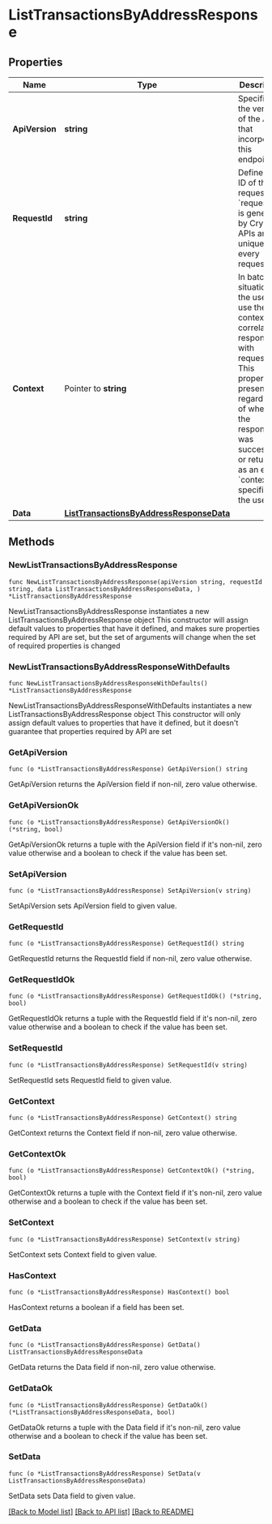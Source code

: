 # ListTransactionsByAddressResponse

## Properties

Name | Type | Description | Notes
------------ | ------------- | ------------- | -------------
**ApiVersion** | **string** | Specifies the version of the API that incorporates this endpoint. | 
**RequestId** | **string** | Defines the ID of the request. The &#x60;requestId&#x60; is generated by Crypto APIs and it&#39;s unique for every request. | 
**Context** | Pointer to **string** | In batch situations the user can use the context to correlate responses with requests. This property is present regardless of whether the response was successful or returned as an error. &#x60;context&#x60; is specified by the user. | [optional] 
**Data** | [**ListTransactionsByAddressResponseData**](ListTransactionsByAddressResponseData.md) |  | 

## Methods

### NewListTransactionsByAddressResponse

`func NewListTransactionsByAddressResponse(apiVersion string, requestId string, data ListTransactionsByAddressResponseData, ) *ListTransactionsByAddressResponse`

NewListTransactionsByAddressResponse instantiates a new ListTransactionsByAddressResponse object
This constructor will assign default values to properties that have it defined,
and makes sure properties required by API are set, but the set of arguments
will change when the set of required properties is changed

### NewListTransactionsByAddressResponseWithDefaults

`func NewListTransactionsByAddressResponseWithDefaults() *ListTransactionsByAddressResponse`

NewListTransactionsByAddressResponseWithDefaults instantiates a new ListTransactionsByAddressResponse object
This constructor will only assign default values to properties that have it defined,
but it doesn't guarantee that properties required by API are set

### GetApiVersion

`func (o *ListTransactionsByAddressResponse) GetApiVersion() string`

GetApiVersion returns the ApiVersion field if non-nil, zero value otherwise.

### GetApiVersionOk

`func (o *ListTransactionsByAddressResponse) GetApiVersionOk() (*string, bool)`

GetApiVersionOk returns a tuple with the ApiVersion field if it's non-nil, zero value otherwise
and a boolean to check if the value has been set.

### SetApiVersion

`func (o *ListTransactionsByAddressResponse) SetApiVersion(v string)`

SetApiVersion sets ApiVersion field to given value.


### GetRequestId

`func (o *ListTransactionsByAddressResponse) GetRequestId() string`

GetRequestId returns the RequestId field if non-nil, zero value otherwise.

### GetRequestIdOk

`func (o *ListTransactionsByAddressResponse) GetRequestIdOk() (*string, bool)`

GetRequestIdOk returns a tuple with the RequestId field if it's non-nil, zero value otherwise
and a boolean to check if the value has been set.

### SetRequestId

`func (o *ListTransactionsByAddressResponse) SetRequestId(v string)`

SetRequestId sets RequestId field to given value.


### GetContext

`func (o *ListTransactionsByAddressResponse) GetContext() string`

GetContext returns the Context field if non-nil, zero value otherwise.

### GetContextOk

`func (o *ListTransactionsByAddressResponse) GetContextOk() (*string, bool)`

GetContextOk returns a tuple with the Context field if it's non-nil, zero value otherwise
and a boolean to check if the value has been set.

### SetContext

`func (o *ListTransactionsByAddressResponse) SetContext(v string)`

SetContext sets Context field to given value.

### HasContext

`func (o *ListTransactionsByAddressResponse) HasContext() bool`

HasContext returns a boolean if a field has been set.

### GetData

`func (o *ListTransactionsByAddressResponse) GetData() ListTransactionsByAddressResponseData`

GetData returns the Data field if non-nil, zero value otherwise.

### GetDataOk

`func (o *ListTransactionsByAddressResponse) GetDataOk() (*ListTransactionsByAddressResponseData, bool)`

GetDataOk returns a tuple with the Data field if it's non-nil, zero value otherwise
and a boolean to check if the value has been set.

### SetData

`func (o *ListTransactionsByAddressResponse) SetData(v ListTransactionsByAddressResponseData)`

SetData sets Data field to given value.



[[Back to Model list]](../README.md#documentation-for-models) [[Back to API list]](../README.md#documentation-for-api-endpoints) [[Back to README]](../README.md)



